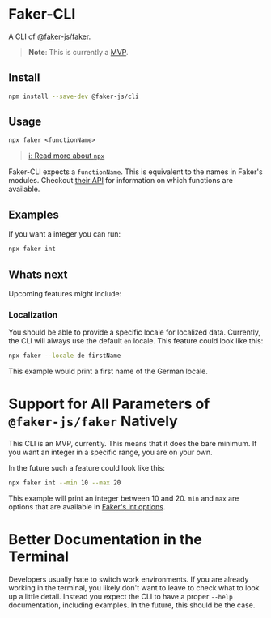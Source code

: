 # Faker-CLI

A CLI of [@faker-js/faker](https://github.com/faker-js/faker).

> **Note**: This is currently a [MVP](https://en.wikipedia.org/wiki/Minimum_viable_product).

## Install

```bash
npm install --save-dev @faker-js/cli
```

## Usage

```
npx faker <functionName>
```

> [ℹ: Read more about `npx`](https://docs.npmjs.com/cli/v7/commands/npx)

Faker-CLI expects a `functionName`.
This is equivalent to the names in Faker's modules.
Checkout [their API](https://fakerjs.dev/api/) for information on which functions are available.

## Examples

If you want a integer you can run:

```bash
npx faker int
```

## Whats next

Upcoming features might include:

### Localization

You should be able to provide a specific locale for localized data.
Currently, the CLI will always use the default `en` locale.
This feature could look like this:

```bash
npx faker --locale de firstName
```

This example would print a first name of the German locale.

# Support for All Parameters of `@faker-js/faker` Natively

This CLI is an MVP, currently.
This means that it does the bare minimum.
If you want an integer in a specific range, you are on your own.

In the future such a feature could look like this:

```bash
npx faker int --min 10 --max 20
```

This example will print an integer between 10 and 20.
`min` and `max` are options that are available in [Faker's int options](https://fakerjs.dev/api/number.html#int).

# Better Documentation in the Terminal

Developers usually hate to switch work environments.
If you are already working in the terminal, you likely don't want to leave to check what to look up a little detail.
Instead you expect the CLI to have a proper `--help` documentation, including examples.
In the future, this should be the case.
